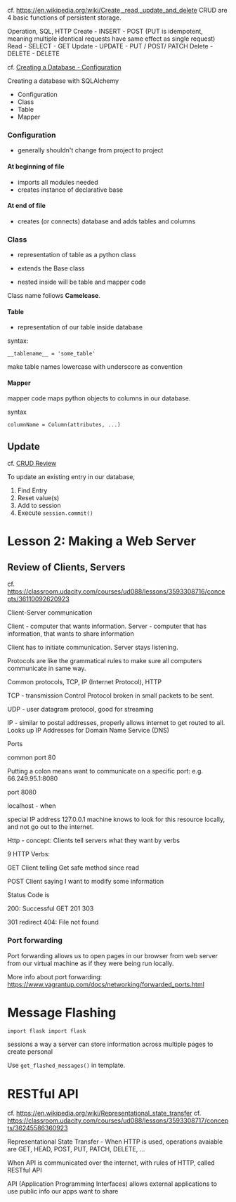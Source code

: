 cf. https://en.wikipedia.org/wiki/Create,_read,_update_and_delete
CRUD are 4 basic functions of persistent storage.

Operation, SQL, HTTP
Create - INSERT - POST (PUT is idempotent, meaning multiple identical requests have same effect as single request)
Read - SELECT - GET
Update - UPDATE - PUT / POST/ PATCH
Delete - DELETE - DELETE


cf. [Creating a Database - Configuration](https://classroom.udacity.com/courses/ud088/lessons/3621198668/concepts/36123887280923)

Creating a database with SQLAlchemy

- Configuration
- Class
- Table
- Mapper

### Configuration

* generally shouldn't change from project to project

#### At beginning of file

* imports all modules needed
* creates instance of declarative base

#### At end of file

* creates (or connects) database and adds tables and columns

### Class

* representation of table as a python class

* extends the Base class

* nested inside will be table and mapper code

Class name follows **Camelcase**.

#### Table

* representation of our table inside database

syntax:

`__tablename__ = 'some_table'`

make table names lowercase with underscore as convention

#### Mapper

mapper code maps python objects to columns in our database.

syntax
```
columnName = Column(attributes, ...)
```

## Update 

cf. [CRUD Review](https://classroom.udacity.com/courses/ud088/lessons/3621198668/concepts/36300689480923)

To update an existing entry in our database,

1. Find Entry
2. Reset value(s)
3. Add to session
4. Execute `session.commit()`


# Lesson 2: Making a Web Server

## Review of Clients, Servers

cf. https://classroom.udacity.com/courses/ud088/lessons/3593308716/concepts/36110092620923

Client-Server communication

Client - computer that wants information.
Server - computer that has information, that wants to share information

Client has to initiate communication.
Server stays listening.

Protocols are like the grammatical rules to make sure all computers communicate in same way.

Common protocols, TCP, IP (Internet Protocol), HTTP

TCP - transmission Control Protocol
broken in small packets to be sent.

UDP - user datagram protocol, good for streaming 

IP - similar to postal addresses, properly allows internet to get routed to all.
Looks up IP Addresses for Domain Name Service (DNS)

Ports

common port 80

Putting a colon means want to communicate on a specific port:
e.g. 66.249.95.1:8080

port 8080

localhost - when

special IP address 127.0.0.1
machine knows to look for this resource locally, and not go out to the internet.

Http - concept: Clients tell servers what they want by verbs

9 HTTP Verbs:

GET
Client telling 
Get safe method since read

POST
Client saying I want to modify some information

Status Code is 

200: Successful GET
201 
303

301 redirect
404: File not found


### Port forwarding

Port forwarding allows us to open pages in our browser from web server from our virtual machine as if they were being run locally.

More info about port forwarding:
https://www.vagrantup.com/docs/networking/forwarded_ports.html

# Message Flashing

`import flask import flask`

sessions a way a server can store information across multiple pages to create personal

Use `get_flashed_messages()` in template.

# RESTful API

cf. https://en.wikipedia.org/wiki/Representational_state_transfer
cf. https://classroom.udacity.com/courses/ud088/lessons/3593308717/concepts/36245586360923

Representational State Transfer - 
When HTTP is used, operations avaiable are GET, HEAD, POST, PUT, PATCH, DELETE, ...

When API is communicated over the internet, with rules of HTTP, called RESTful API

API (Application Programming Interfaces) allows external applications to use public info our apps want to share


